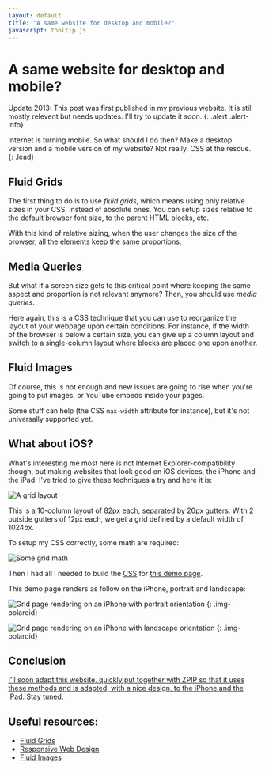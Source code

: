 ```yaml
---
layout: default
title: "A same website for desktop and mobile?"
javascript: tooltip.js
---
```


# A same website for desktop and mobile?

Update 2013: This post was first published in my previous website. It is still mostly relevent but needs updates. I'll try to update it soon.
{: .alert .alert-info}

Internet is turning mobile. So what should I do then? Make a desktop version and a mobile version of my website?
Not really. CSS at the rescue.
{: .lead}

## Fluid Grids

The first thing to do is to use _fluid grids_, which means using only relative sizes in your CSS, instead of absolute ones.
You can setup sizes relative to the default browser font size, to the parent HTML blocks, etc.

With this kind of relative sizing, when the user changes the size of the browser, all the elements keep the same proportions.

## Media Queries

But what if a screen size gets to this critical point where keeping the same aspect and proportion is not relevant anymore?
Then, you should use _media queries_.

Here again, this is a CSS technique that you can use to reorganize the layout of your webpage upon certain conditions.
For instance, if the width of the browser is below a certain size, you can give up a column layout and switch to a single-column 
layout where blocks are placed one upon another.

## Fluid Images

Of course, this is not enough and new issues are going to rise when you're going to put images, or YouTube embeds inside your
pages.

Some stuff can help (the CSS `max-width` attribute for instance), but it's not universally supported yet.

## What about iOS?

What's interesting me most here is not Internet Explorer-compatibility though, but making websites that look good on 
iOS devices, the iPhone and the iPad. I've tried to give these techniques a try and here it is:

![A grid layout](../../assets/images/grid.png "A grid layout")

This is a 10-column layout of 82px each, separated by 20px gutters. With 2 outside gutters of 12px each, we get a grid defined 
by a default width of 1024px.

To setup my CSS correctly, some math are required:

![Some grid math](../../assets/images/grid-math.png "Some grid math")

Then I had all I needed to build the [CSS][1] for [this demo page][2].

This demo page renders as follow on the iPhone, portrait and landscape:

![Grid page rendering on an iPhone with portrait orientation](../../assets/images/grid-portrait.jpg "Grid page rendering on an iPhone with portrait orientation")
{: .img-polaroid}

![Grid page rendering on an iPhone with landscape orientation](../../assets/images/grid-landscape.jpg "Grid page rendering on an iPhone with landscape orientation")
{: .img-polaroid}

## Conclusion

<a id="update-notice" href="#" data-toggle="tooltip" title="This is pretty old and needs to be updated but you can visit the promised update here: http://mickaelflochlay.com/spip/">I'll soon adapt this website, quickly put together with ZPIP so that it uses these methods and is adapted, with a nice design, to the iPhone and the iPad. Stay tuned.</a>

## Useful resources:

- [Fluid Grids][3]
- [Responsive Web Design][4]
- [Fluid Images][5]

[1]: ../assets/grid.css
[2]: ../assets/grid-demo.html
[3]: http://www.alistapart.com/articles/fluidgrids/
[4]: http://www.alistapart.com/articles/responsive-web-design/
[5]: http://unstoppablerobotninja.com/entry/fluid-images
